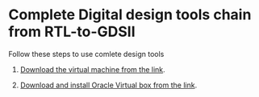 # Complete Digital design tools chain from RTL-to-GDSII

Follow these steps to use comlete design tools 

1. [Download the virtual machine from the link](https://drive.google.com/drive/folders/1OyIJfVUsH48eC8sYwlszqnSR3Phi1bOn?usp=sharing).

2. [Download and install Oracle Virtual box from the link]([https://download.virtualbox.org/virtualbox/6.1.28/VirtualBox-6.1.28-147628-Win.exe).
